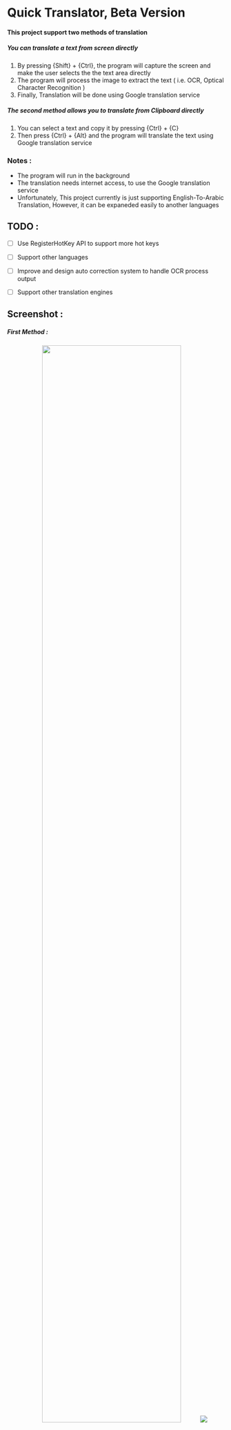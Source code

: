 # Quick Translator, Beta Version 

#### This project support two methods of translation 
##### You can translate a text from screen directly 
1. By pressing {Shift} + {Ctrl}, the program will capture the screen and make the user selects the the text area directly 
2. The program will process the image to extract the text ( i.e. OCR, Optical Character Recognition )
3. Finally, Translation will be done using Google translation service
##### The second method allows you to translate from Clipboard directly
1. You can select a text and copy it by pressing {Ctrl} + {C}
2. Then press {Ctrl} + {Alt} and the program will translate the text using Google translation service

### Notes : 
* The program will run in the background
* The translation needs internet access, to use the Google translation service 
* Unfortunately, This project currently is just supporting English-To-Arabic Translation, However, it can be expaneded easily to another languages 


## TODO : 
- [ ] Use RegisterHotKey API to support more hot keys 
- [ ] Support other languages 
- [ ] Improve and design auto correction system to handle OCR process output 
- [ ] Support other translation engines 


## Screenshot : 

##### First Method : 
<p align="center">
  <img height="80%" width="80%" src="http://hostr.co/file/970/kch4B0pnWG6V/Untitled.png">
  <img src="http://hostr.co/file/970/KstVxXm2zR5Y/Capture.PNG">
</p>


##### Second Method : 
<p align="center">
  <img src="http://hostr.co/file/970/6pNkmHsFgx2Y/Capture.PNG">
</p>

